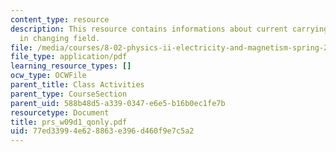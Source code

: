 ```yaml
---
content_type: resource
description: This resource contains informations about current carrying coil and loop
  in changing field.
file: /media/courses/8-02-physics-ii-electricity-and-magnetism-spring-2007/77ed33994e628863e396d460f9e7c5a2_prs_w09d1_qonly.pdf
file_type: application/pdf
learning_resource_types: []
ocw_type: OCWFile
parent_title: Class Activities
parent_type: CourseSection
parent_uid: 588b48d5-a339-0347-e6e5-b16b0ec1fe7b
resourcetype: Document
title: prs_w09d1_qonly.pdf
uid: 77ed3399-4e62-8863-e396-d460f9e7c5a2
---
```

